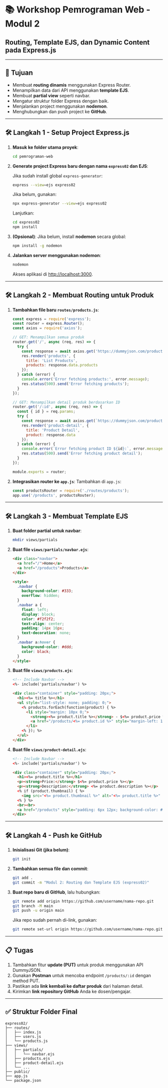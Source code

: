# 📚 Workshop Pemrograman Web - Modul 2  
## Routing, Template EJS, dan Dynamic Content pada Express.js

---

## 📌 Tujuan
- Membuat **routing dinamis** menggunakan Express Router.
- Menampilkan data dari API menggunakan **template EJS**.
- Membuat **partial view** seperti navbar.
- Mengatur struktur folder Express dengan baik.
- Menjalankan project menggunakan **nodemon**.
- Menghubungkan dan push project ke **GitHub**.

---

## 🛠 Langkah 1 - Setup Project Express.js

1. **Masuk ke folder utama proyek**:
   ```bash
   cd pemrograman-web
   ```

2. **Generate project Express baru dengan nama `express02` dan EJS**:
   
   Jika sudah install global `express-generator`:
   ```bash
   express --view=ejs express02
   ```

   Jika belum, gunakan:
   ```bash
   npx express-generator --view=ejs express02
   ```

   Lanjutkan:
   ```bash
   cd express02
   npm install
   ```

3. **(Opsional)**: Jika belum, install **nodemon** secara global:
   ```bash
   npm install -g nodemon
   ```

4. **Jalankan server menggunakan nodemon**:
   ```bash
   nodemon
   ```
   Akses aplikasi di [http://localhost:3000](http://localhost:3000).

---

## 🛠 Langkah 2 - Membuat Routing untuk Produk

1. **Tambahkan file baru `routes/products.js`**:
   ```javascript
   const express = require('express');
   const router = express.Router();
   const axios = require('axios');

   // GET: Menampilkan semua produk
   router.get('/', async (req, res) => {
     try {
       const response = await axios.get('https://dummyjson.com/products');
       res.render('products', { 
         title: 'List Products', 
         products: response.data.products 
       });
     } catch (error) {
       console.error('Error fetching products:', error.message);
       res.status(500).send('Error fetching products');
     }
   });

   // GET: Menampilkan detail produk berdasarkan ID
   router.get('/:id', async (req, res) => {
     const { id } = req.params;
     try {
       const response = await axios.get(`https://dummyjson.com/products/${id}`);
       res.render('product-detail', { 
         title: 'Product Detail', 
         product: response.data 
       });
     } catch (error) {
       console.error(`Error fetching product ID ${id}:`, error.message);
       res.status(500).send('Error fetching product detail');
     }
   });

   module.exports = router;
   ```

2. **Integrasikan router ke `app.js`**:
   Tambahkan di `app.js`:
   ```javascript
   const productsRouter = require('./routes/products');
   app.use('/products', productsRouter);
   ```

---

## 🛠 Langkah 3 - Membuat Template EJS

1. **Buat folder partial untuk navbar**:
   ```bash
   mkdir views/partials
   ```

2. **Buat file `views/partials/navbar.ejs`**:
   ```html
   <div class="navbar">
     <a href="/">Home</a>
     <a href="/products">Products</a>
   </div>

   <style>
     .navbar {
       background-color: #333;
       overflow: hidden;
     }
     .navbar a {
       float: left;
       display: block;
       color: #f2f2f2;
       text-align: center;
       padding: 14px 16px;
       text-decoration: none;
     }
     .navbar a:hover {
       background-color: #ddd;
       color: black;
     }
   </style>
   ```

3. **Buat file `views/products.ejs`**:
   ```html
   <!-- Include Navbar -->
   <%- include('partials/navbar') %>

   <div class="container" style="padding: 20px;">
     <h1><%= title %></h1>
     <ul style="list-style: none; padding: 0;">
       <% products.forEach(function(product) { %>
         <li style="margin: 10px 0;">
           <strong><%= product.title %></strong> - $<%= product.price %>
           <a href="/products/<%= product.id %>" style="margin-left: 10px; padding: 6px 12px; background-color: #007BFF; color: white; text-decoration: none; border-radius: 4px;">Detail</a>
         </li>
       <% }); %>
     </ul>
   </div>
   ```

4. **Buat file `views/product-detail.ejs`**:
   ```html
   <!-- Include Navbar -->
   <%- include('partials/navbar') %>

   <div class="container" style="padding: 20px;">
     <h1><%= product.title %></h1>
     <p><strong>Price:</strong> $<%= product.price %></p>
     <p><strong>Description:</strong> <%= product.description %></p>
     <% if (product.thumbnail) { %>
       <img src="<%= product.thumbnail %>" alt="<%= product.title %>" style="max-width: 300px;">
     <% } %>
     <br><br>
     <a href="/products" style="padding: 6px 12px; background-color: #28a745; color: white; text-decoration: none; border-radius: 4px;">Back to Products</a>
   </div>
   ```

---

## 🛠 Langkah 4 - Push ke GitHub

1. **Inisialisasi Git (jika belum)**:
   ```bash
   git init
   ```

2. **Tambahkan semua file dan commit**:
   ```bash
   git add .
   git commit -m "Modul 2: Routing dan Template EJS (express02)"
   ```

3. **Buat repo baru di GitHub**, lalu hubungkan:
   ```bash
   git remote add origin https://github.com/username/nama-repo.git
   git branch -M main
   git push -u origin main
   ```

   Jika repo sudah pernah di-link, gunakan:
   ```bash
   git remote set-url origin https://github.com/username/nama-repo.git
   ```

---

## 📋 Tugas

1. Tambahkan fitur **update (PUT)** untuk produk menggunakan API DummyJSON.
2. Gunakan **Postman** untuk mencoba endpoint `/products/:id` dengan method PUT.
3. Pastikan ada **link kembali ke daftar produk** dari halaman detail.
4. Kirimkan **link repository GitHub** Anda ke dosen/pengajar.

---

## ✅ Struktur Folder Final
```
express02/
├── routes/
│   ├── index.js
│   ├── users.js
│   └── products.js
├── views/
│   ├── partials/
│   │   └── navbar.ejs
│   ├── products.ejs
│   ├── product-detail.ejs
│   └── ...
├── public/
├── app.js
└── package.json
```